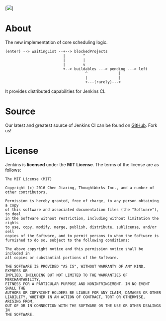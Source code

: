 [![][ButlerImage]]

# About
The new implementation of core scheduling logic.

    (enter) --> waitingList --+--> blockedProjects
                              |        ^
                              |        |
                              |        v
                              +--> buildables ---> pending ---> left
                                        ^              |
                                        |              |
                                        +---(rarely)---+

It provides distributed capabilities for Jenkins CI.

# Source
Our latest and greatest source of Jenkins CI can be found on [GitHub]. Fork us!

# License
Jenkins is **licensed** under the **MIT License**. The terms of the license are as follows:

    The MIT License (MIT)

    Copyright (c) 2016 Chen Jiaxing, ThoughtWorks Inc., and a number of other contributors.

    Permission is hereby granted, free of charge, to any person obtaining a copy
    of this software and associated documentation files (the "Software"), to deal
    in the Software without restriction, including without limitation the rights
    to use, copy, modify, merge, publish, distribute, sublicense, and/or sell
    copies of the Software, and to permit persons to whom the Software is
    furnished to do so, subject to the following conditions:

    The above copyright notice and this permission notice shall be included in
    all copies or substantial portions of the Software.

    THE SOFTWARE IS PROVIDED "AS IS", WITHOUT WARRANTY OF ANY KIND, EXPRESS OR
    IMPLIED, INCLUDING BUT NOT LIMITED TO THE WARRANTIES OF MERCHANTABILITY,
    FITNESS FOR A PARTICULAR PURPOSE AND NONINFRINGEMENT. IN NO EVENT SHALL THE
    AUTHORS OR COPYRIGHT HOLDERS BE LIABLE FOR ANY CLAIM, DAMAGES OR OTHER
    LIABILITY, WHETHER IN AN ACTION OF CONTRACT, TORT OR OTHERWISE, ARISING FROM,
    OUT OF OR IN CONNECTION WITH THE SOFTWARE OR THE USE OR OTHER DEALINGS IN
    THE SOFTWARE.

[ButlerImage]: http://jenkins-ci.org/sites/default/files/jenkins_logo.png
[GitHub]: https://github.com/rcfans/jenkins-scheduler
